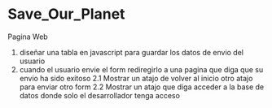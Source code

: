 # Save_Our_Planet
Pagina Web 

1. diseñar una tabla en javascript para guardar los datos de envio del usuario
2. cuando el usuario envie el form rediregirlo a una pagina que diga que su envio ha sido exitoso 
2.1 Mostrar un atajo de volver al inicio  otro atajo para enviar otro form
2.2 Mostrar un atajo que diga acceder a la base de datos donde solo el desarrollador tenga acceso
